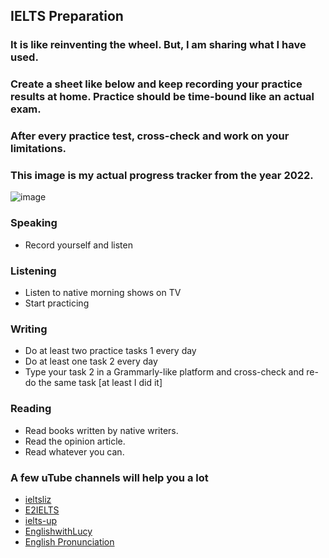 ## IELTS Preparation 
### It is like reinventing the wheel. But, I am sharing what I have used. 

### Create a sheet like below  and keep recording your practice results at home.  Practice should be time-bound like an actual exam. 
### After every practice test, cross-check and work on your limitations.

### This image is my actual progress tracker from the year 2022.
![image](https://github.com/asraful/higher-study-and-career-guidance/assets/284564/2784d692-50ef-4f43-8173-0da5248aeaa8)


### Speaking 
- Record yourself and listen

### Listening 
- Listen to native morning shows on TV
- Start practicing 

### Writing 
- Do at least two practice tasks 1 every day
- Do at least one task 2 every day
- Type your task 2 in a Grammarly-like platform and cross-check and re-do the same task  [at least I did it] 

### Reading 
- Read books written by native writers.
- Read the opinion article.
- Read whatever you can.


### A few uTube channels will help you a lot 

- [ieltsliz](https://www.youtube.com/@ieltsliz)
- [E2IELTS](https://www.youtube.com/@E2IELTS)
- [ielts-up](https://www.youtube.com/@ielts-uponlinelessons7695)
- [EnglishwithLucy](https://www.youtube.com/@EnglishwithLucy)
- [English Pronunciation](https://www.youtube.com/watch?v=TNFKG0yvDx4&list=PLD6B222E02447DC07)





